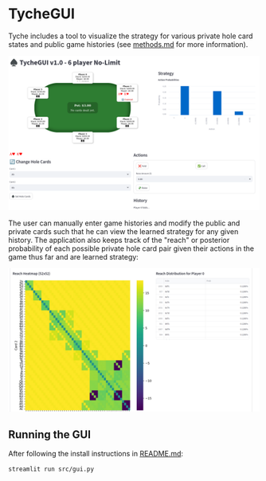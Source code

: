 # TycheGUI

Tyche includes a tool to visualize the strategy for various private hole card states and public game histories (see [methods.md](https://github.com/kilmoretrout/tyche/blob/main/docs/methods.md) for more information). 

![alt text](https://github.com/kilmoretrout/tyche/blob/main/docs/images/gui.png?raw=true)

The user can manually enter game histories and modify the public and private cards such that he can view the learned strategy for any given history. The application also keeps track of the "reach" or posterior probability of each possible private hole card pair given their actions in the game thus far and are learned strategy:

![alt text](https://github.com/kilmoretrout/tyche/blob/main/docs/images/reach.png?raw=true)

## Running the GUI

After following the install instructions in [README.md](https://github.com/kilmoretrout/tyche/blob/main/README.md):

```
streamlit run src/gui.py
```



